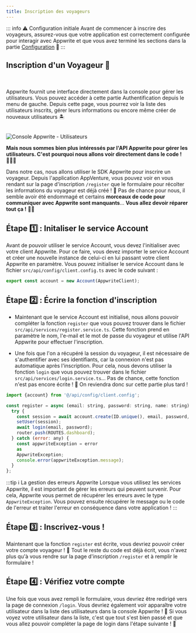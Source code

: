 ```yaml
---
title: Inscription des voyageurs
---
```


<Hero
title="Inscription des voyageurs 📝"
image="/assets/workshop/authentication/top-island.jpeg"
description="Arrivé un peu plus haut sur l'île, on semble s'approcher d'une vieille batisse, ça doit être là-bas que
l'on
doit aller... Mais avant, nous allons voir comment s'inscrire dans la liste des voyageurs qui ont essayé cette
aventure ! 🌴 Dans cette section, nous allons explorer le processus d'inscription, étape par étape ! L'inscription des
voyageurs est la première étape essentielle de notre aventure. Avec Appwrite, cette tâche est simplifiée grâce au
service Account qui gère tout le processus. 🏝️"
/>

::: info ⚠️ Configuration initiale
Avant de commencer à inscrire des voyageurs, assurez-vous que votre application est correctement configurée pour
interagir avec Appwrite et que vous avez terminé les sections dans la
partie [Configuration](/workshop/configuration/appwrite-configuration) 📝
:::

## Inscription d'un Voyageur 🧳

<br/>

<InfoBonus title="Inscription dans la console 📝">
<br/>
Appwrite fournit une interface directement dans la console pour gérer les utilisateurs. Vous pouvez accéder à cette partie
Authentification depuis le menu de gauche. Depuis cette page, vous pourrez voir la liste des utilisateurs inscrits, gérer
leurs informations ou encore même créer de nouveaux utilisateurs 🏝️
<br/><br/>

<Image src="/assets/workshop/authentication/auth-console.png" alt="Console Appwrite - Utilisateurs"></Image>

**Mais nous sommes bien plus intéressés par l'API Appwrite pour gérer les utilisateurs. C'est pourquoi nous allons voir
directement dans le code ! 🧑🏼‍💻**

</InfoBonus>

Dans notre cas, nous allons utiliser le SDK Appwrite pour inscrire un voyageur. Depuis l'application AppVenture, vous
pouvez voir en vous rendant sur la page d'inscription `/register` que le formulaire pour récolter les informations
du voyageur est déjà créé ! 🥳 Pas de chance pour nous, il semble avoir été endommagé et certains **morceaux de code pour
communiquer avec Appwrite sont manquants**... **Vous allez devoir réparer tout ça !** 🧑‍🔧

## Étape 1️⃣ : Initaliser le service Account

Avant de pouvoir utiliser le service Account, vous devez l'initialiser avec votre client Appwrite. Pour ce faire, vous
devez importer le service Account et créer une nouvelle instance de celui-ci en lui passant votre client Appwrite en
paramètre. Vous pouvez initialiser le service Account dans le fichier `src/api/config/client.config.ts` avec le code
suivant :

```js
export const account = new Account(AppwriteClient);
```

## Étape 2️⃣ : Écrire la fonction d'inscription

- Maintenant que le service Account est initialisé, nous allons pouvoir compléter la fonction `register` que vous pouvez
  trouver dans le fichier `src/api/services/register.service.ts`. Cette fonction prend en paramètre le nom, l'e-mail et
  le
  mot de passe du voyageur et utilise l'API Appwrite pour effectuer l'inscription.

- Une fois que l'on a récupéré la session du voyageur, il est nécessaire de s'authentifier avec ses identifiants, car
  la connexion n'est pas automatique après l'inscription. Pour cela, nous devons utiliser la fonction `login` que vous
  pouvez trouver dans le fichier `src/api/services/login.service.ts`... Pas de chance, cette fonction n'est pas encore
  écrite ! 🤔 On reviendra donc sur cette partie plus tard !

<Solution>

```js
import {account} from '@/api/config/client.config';

const register = async (email: string, password: string, name: string) => {
  try {
    const session = await account.create(ID.unique(), email, password, name);
    setUser(session);
    await login(email, password);
    router.push(ROUTES.dashboard);
  } catch (error: any) {
    const appwriteException = error
    as
    AppwriteException;
    console.error(appwriteException.message);
  }
};
```

</Solution>

:::tip ℹ️ La gestion des erreurs Appwrite
Lorsque vous utilisez les services Appwrite, il est important de gérer les erreurs qui peuvent survenir. Pour cela,
Appwrite vous permet de récupérer les erreurs avec le type `AppwriteException`. Vous pouvez ensuite récupérer le message
ou le code de l'erreur et traiter l'erreur en conséquence dans votre application !
:::

## Étape 3️⃣ : Inscrivez-vous !

Maintenant que la fonction `register` est écrite, vous devriez pouvoir créer votre compte voyageur ! 🥳 Tout le reste du
code est déjà écrit, vous n'avez plus qu'à vous rendre sur la page d'inscription `/register` et à remplir le
formulaire !

## Étape 4️⃣ : Vérifiez votre compte

Une fois que vous avez rempli le formulaire, vous devriez être redirigé vers la page de connexion `/login`. Vous devriez
également voir apparaître votre utilisateur dans la liste des utilisateurs dans la console Appwrite ! 📝 Si vous voyez
votre utilisateur dans la liste, c'est que tout s'est bien passé et que vous allez pouvoir compléter la page de login
dans l'étape suivante ! 🥳